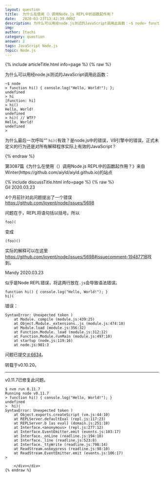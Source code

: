 ```yaml
---
layout: question
title:  为什么在使用（）调用Node.js REPL中的函数起作用？
date:   2020-03-23T13:42:39.000Z
description: 为什么可以用经node.js测试的JavaScript调用此函数：~$ node> function hi() { console.log("Hel...
img: 
author: Itachi
category: question
answer: 2
tags: JavaScript Node.js
topic: Node.js
---
```

<div class="article-root">
  <div class="article">
    {% include articleTitle.html info=page %}
    {% raw %}
    <div class="article-content"><p><font style="vertical-align: inherit;"><font style="vertical-align: inherit;">为什么可以用经node.js测试的JavaScript调用此函数：</font></font></p>

<pre><code>~$ node<font></font>
&gt; function hi() { console.log("Hello, World!"); };<font></font>
undefined<font></font>
&gt; hi<font></font>
[Function: hi]<font></font>
&gt; hi()<font></font>
Hello, World!<font></font>
undefined<font></font>
&gt; hi)( // WTF?<font></font>
Hello, World!<font></font>
undefined<font></font>
&gt;<font></font>
</code></pre>

<p><font style="vertical-align: inherit;"><font style="vertical-align: inherit;">为什么最后一次呼叫“” </font></font><code>hi)(</code><font style="vertical-align: inherit;"><font style="vertical-align: inherit;">有效？</font><font style="vertical-align: inherit;">是node.js中的错误，V8引擎中的错误，正式未定义的行为还是对所有解释程序实际上有效的JavaScript？</font></font></p></div>
    {% endraw %}
  </div>
  <p class="winter_mark">第3087篇《为什么在使用（）调用Node.js REPL中的函数起作用？》来自Winter(https://github.com/aiyld/aiyld.github.io)的站点</p>
  <div class="discuss-wrapper">
    {% include discussTitle.html info=page %}
    {% raw %}
    <div class="discuss-item">
        <div class="discuss-parent">
          <div class="discuss-meta">
            <span class="discuss-user">Gil</span>
            <span class="discuss-time">2020.03.23</span>
          </div>
          <div class="discuss-comment"><p><font style="vertical-align: inherit;"><font style="vertical-align: inherit;">4个月前针对此问题提出了一个错误</font></font><a href="https://github.com/joyent/node/issues/5698" rel="noreferrer"><font style="vertical-align: inherit;"><font style="vertical-align: inherit;">https://github.com/joyent/node/issues/5698</font></font></a></p>

<p><font style="vertical-align: inherit;"><font style="vertical-align: inherit;">问题在于，REPL将语句括以括号。</font><font style="vertical-align: inherit;">所以</font></font></p>

<pre><code>foo)(
</code></pre>

<p><font style="vertical-align: inherit;"><font style="vertical-align: inherit;">变成</font></font></p>

<pre><code>(foo)()
</code></pre>

<p><font style="vertical-align: inherit;"><font style="vertical-align: inherit;">实际的解释可以在这里</font></font><a href="https://github.com/joyent/node/issues/5698#issuecomment-19487718" rel="noreferrer"><font style="vertical-align: inherit;"><font style="vertical-align: inherit;">https://github.com/joyent/node/issues/5698#issuecomment-19487718</font></font></a><font style="vertical-align: inherit;"><font style="vertical-align: inherit;">找到</font><font style="vertical-align: inherit;">。</font></font></p></div>
        </div></div><div class="discuss-item">
        <div class="discuss-parent">
          <div class="discuss-meta">
            <span class="discuss-user">Mandy</span>
            <span class="discuss-time">2020.03.23</span>
          </div>
          <div class="discuss-comment"><p><font style="vertical-align: inherit;"><font style="vertical-align: inherit;">似乎是Node REPL错误，将这两行放在</font></font><code>.js</code><font style="vertical-align: inherit;"><font style="vertical-align: inherit;">会导致语法错误。</font></font></p>

<pre><code>function hi() { console.log("Hello, World!"); }<font></font>
hi)(<font></font>
</code></pre>

<p><font style="vertical-align: inherit;"><font style="vertical-align: inherit;">错误：</font></font></p>

<pre><code>SyntaxError: Unexpected token )<font></font>
    at Module._compile (module.js:439:25)<font></font>
    at Object.Module._extensions..js (module.js:474:10)<font></font>
    at Module.load (module.js:356:32)<font></font>
    at Function.Module._load (module.js:312:12)<font></font>
    at Function.Module.runMain (module.js:497:10)<font></font>
    at startup (node.js:119:16)<font></font>
    at node.js:901:3<font></font>
</code></pre>

<p><font style="vertical-align: inherit;"><font style="vertical-align: inherit;">问题已提交</font></font><a href="https://github.com/joyent/node/issues/6334"><font style="vertical-align: inherit;"><font style="vertical-align: inherit;">＃6634</font></font></a><font style="vertical-align: inherit;"><font style="vertical-align: inherit;">。</font></font></p>

<p><font style="vertical-align: inherit;"><font style="vertical-align: inherit;">转载于v0.10.20。</font></font></p>

<hr>

<p><font style="vertical-align: inherit;"><font style="vertical-align: inherit;">v0.11.7已修复此问题。</font></font></p>

<pre><code>$ nvm run 0.11.7<font></font>
Running node v0.11.7<font></font>
&gt; function hi() { console.log("Hello, World!"); }<font></font>
undefined<font></font>
&gt;  hi)(<font></font>
SyntaxError: Unexpected token )<font></font>
    at Object.exports.createScript (vm.js:44:10)<font></font>
    at REPLServer.defaultEval (repl.js:117:23)<font></font>
    at REPLServer.b [as eval] (domain.js:251:18)<font></font>
    at Interface.&lt;anonymous&gt; (repl.js:277:12)<font></font>
    at Interface.EventEmitter.emit (events.js:103:17)<font></font>
    at Interface._onLine (readline.js:194:10)<font></font>
    at Interface._line (readline.js:523:8)<font></font>
    at Interface._ttyWrite (readline.js:798:14)<font></font>
    at ReadStream.onkeypress (readline.js:98:10)<font></font>
    at ReadStream.EventEmitter.emit (events.js:106:17)<font></font>
&gt; <font></font>
</code></pre></div>
        </div></div>
    {% endraw %}
  </div>
<div>
